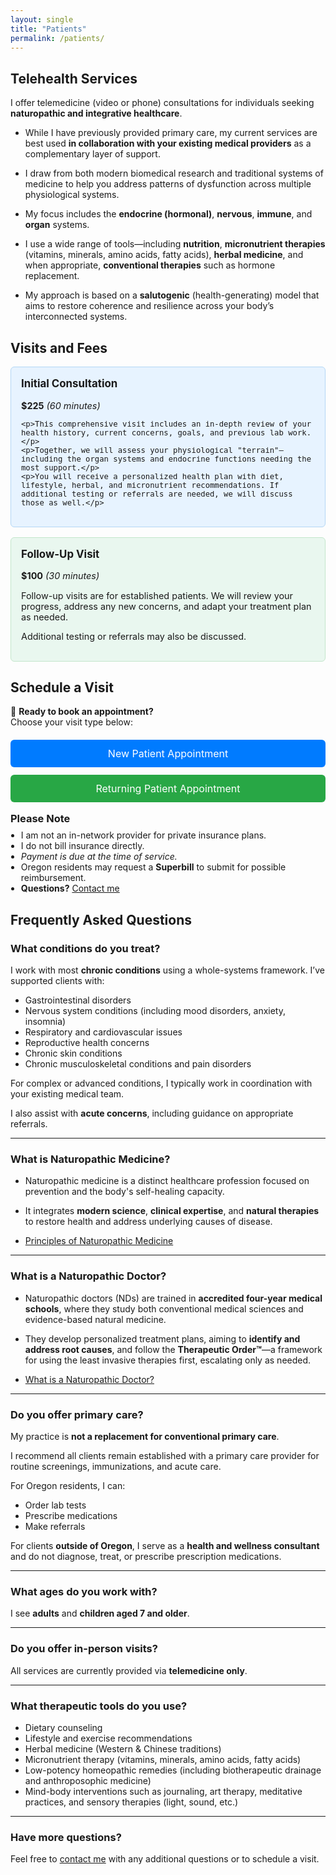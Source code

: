 ```yaml
---
layout: single
title: "Patients"
permalink: /patients/
---
```


## Telehealth Services

I offer telemedicine (video or phone) consultations for individuals seeking **naturopathic and integrative healthcare**.  

- While I have previously provided primary care, my current services are best used **in collaboration with your existing medical providers** as a complementary layer of support.

- I draw from both modern biomedical research and traditional systems of medicine to help you address patterns of dysfunction across multiple physiological systems.  

- My focus includes the **endocrine (hormonal)**, **nervous**, **immune**, and **organ** systems.

- I use a wide range of tools—including **nutrition**, **micronutrient therapies** (vitamins, minerals, amino acids, fatty acids), **herbal medicine**, and when appropriate, **conventional therapies** such as hormone replacement.

- My approach is based on a **salutogenic** (health-generating) model that aims to restore coherence and resilience across your body’s interconnected systems.

## Visits and Fees

<div style="display: flex; flex-wrap: wrap; gap: 1rem;">

  <div style="flex: 1 1 300px; background-color: #e7f3ff; border: 1px solid #b3d7f5; border-radius: 6px; padding: 1rem; font-size: 0.90rem;">
    <h3 style="margin-top: 0;">Initial Consultation</h3>
    <p><strong>$225</strong> <em>(60 minutes)</em></p>

    <p>This comprehensive visit includes an in-depth review of your health history, current concerns, goals, and previous lab work.</p>
    <p>Together, we will assess your physiological "terrain"—including the organ systems and endocrine functions needing the most support.</p>
    <p>You will receive a personalized health plan with diet, lifestyle, herbal, and micronutrient recommendations. If additional testing or referrals are needed, we will discuss those as well.</p>
  </div>

  <div style="flex: 1 1 300px; background-color: #e9f7ef; border: 1px solid #c3e6cb; border-radius: 6px; padding: 1rem; font-size: 0.90rem;">
    <h3 style="margin-top: 0;">Follow-Up Visit</h3>
    <p><strong>$100</strong> <em>(30 minutes)</em></p>
    <p>Follow-up visits are for established patients. We will review your progress, address any new concerns, and adapt your treatment plan as needed.</p>
    <p>Additional testing or referrals may also be discussed.</p>
  </div>

</div>


## Schedule a Visit

📅 **Ready to book an appointment?**  
Choose your visit type below:

<div style="max-width: 600px; margin: 20px auto;">
  <div style="display: flex; flex-direction: column; gap: 12px;">
    <a class="btn"
       style="background-color: #007bff; color: white; padding: 12px 20px; text-align: center; border-radius: 6px; font-size: 16px; text-decoration: none;"
       href="https://my.practicebetter.io/#/6244c22f467e5f79ffbfe4db/bookings?r=625229d27856dc6c6749f590"
       target="_blank" rel="noopener">
      New Patient Appointment
    </a>
    <a class="btn"
       style="background-color: #28a745; color: white; padding: 12px 20px; text-align: center; border-radius: 6px; font-size: 16px; text-decoration: none;"
       href="https://client.practicebetter.io/#/signin"
       target="_blank" rel="noopener">
      Returning Patient Appointment
    </a>
  </div>

  <h3 style="margin: 16px 0 8px;">Please Note</h3>
  <ul style="margin: 0; padding-left: 1.2em;">
    <li>I am not an in-network provider for private insurance plans.</li>
    <li>I do not bill insurance directly.</li>
    <li><em>Payment is due at the time of service.</em></li>
    <li>Oregon residents may request a <strong>Superbill</strong> to submit for possible reimbursement.</li>
    <li><strong>Questions?</strong> <a href="mailto:drpkalnins@gmail.com">Contact me</a></li>
  </ul>
</div>

## Frequently Asked Questions

### What conditions do you treat?

I work with most **chronic conditions** using a whole-systems framework. I’ve supported clients with:

- Gastrointestinal disorders  
- Nervous system conditions (including mood disorders, anxiety, insomnia)  
- Respiratory and cardiovascular issues  
- Reproductive health concerns  
- Chronic skin conditions  
- Chronic musculoskeletal conditions and pain disorders  

For complex or advanced conditions, I typically work in coordination with your existing medical team.  

I also assist with **acute concerns**, including guidance on appropriate referrals.

---

### What is Naturopathic Medicine?

- Naturopathic medicine is a distinct healthcare profession focused on prevention and the body's self-healing capacity.  

- It integrates **modern science**, **clinical expertise**, and **natural therapies** to restore health and address underlying causes of disease.

- [Principles of Naturopathic Medicine](https://naturopathic.org/page/PrinciplesNaturopathicMedicine)


---

### What is a Naturopathic Doctor?

- Naturopathic doctors (NDs) are trained in **accredited four-year medical schools**, where they study both conventional medical sciences and evidence-based natural medicine.

- They develop personalized treatment plans, aiming to **identify and address root causes**, and follow the **Therapeutic Order™**—a framework for using the least invasive therapies first, escalating only as needed.

- [What is a Naturopathic Doctor?](https://naturopathic.org/page/WhatisaNaturopathicDoctor)


---

### Do you offer primary care?

My practice is **not a replacement for conventional primary care**. 

I recommend all clients remain established with a primary care provider for routine screenings, immunizations, and acute care.

For Oregon residents, I can:

- Order lab tests  
- Prescribe medications  
- Make referrals  

For clients **outside of Oregon**, I serve as a **health and wellness consultant** and do not diagnose, treat, or prescribe prescription medications.

---

### What ages do you work with?

I see **adults** and **children aged 7 and older**.

---

### Do you offer in-person visits?

All services are currently provided via **telemedicine only**.

---

### What therapeutic tools do you use?

- Dietary counseling 
- Lifestyle and exercise recommendations  
- Herbal medicine (Western & Chinese traditions)  
- Micronutrient therapy (vitamins, minerals, amino acids, fatty acids)  
- Low-potency homeopathic remedies (including biotherapeutic drainage and anthroposophic medicine)  
- Mind-body interventions such as journaling, art therapy, meditative practices, and sensory therapies (light, sound, etc.)

---

### Have more questions?

Feel free to [contact me](mailto:drpkalnins@gmail.com) with any additional questions or to schedule a visit.
